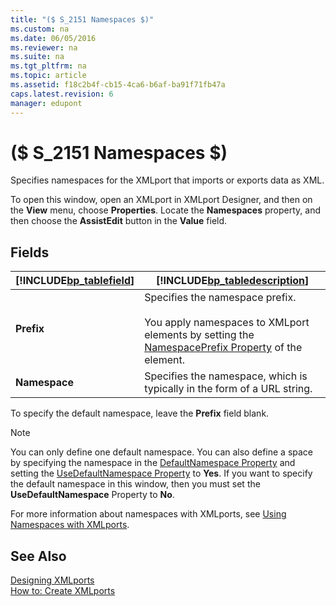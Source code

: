 ```yaml
---
title: "($ S_2151 Namespaces $)"
ms.custom: na
ms.date: 06/05/2016
ms.reviewer: na
ms.suite: na
ms.tgt_pltfrm: na
ms.topic: article
ms.assetid: f18c2b4f-cb15-4ca6-b6af-ba91f71fb47a
caps.latest.revision: 6
manager: edupont
---
```

# ($ S_2151 Namespaces $)
Specifies namespaces for the XMLport that imports or exports data as XML.  
  
 To open this window, open an XMLport in XMLport Designer, and then on the **View** menu, choose **Properties**. Locate the **Namespaces** property, and then choose the **AssistEdit** button in the **Value** field.  
  
## Fields  
  
|[!INCLUDE[bp_tablefield](includes/bp_tablefield_md.md)]|[!INCLUDE[bp_tabledescription](includes/bp_tabledescription_md.md)]|  
|---------------------------------|---------------------------------------|  
|**Prefix**|Specifies the namespace prefix.<br /><br /> You apply namespaces to XMLport elements by setting the [NamespacePrefix Property](NamespacePrefix-Property.md) of the element.|  
|**Namespace**|Specifies the namespace, which is typically in the form of a URL string.|  
  
 To specify the default namespace, leave the **Prefix** field blank.  
  
> [!NOTE]  
>  You can only define one default namespace. You can also define a space by specifying the namespace in the [DefaultNamespace Property](DefaultNamespace-Property.md) and setting the [UseDefaultNamespace Property](UseDefaultNamespace-Property.md) to **Yes**. If you want to specify the default namespace in this window, then you must set the **UseDefaultNamespace** Property to **No**.  
  
 For more information about namespaces with XMLports, see [Using Namespaces with XMLports](Using-Namespaces-with-XMLports.md).  
  
## See Also  
 [Designing XMLports](Designing-XMLports.md)   
 [How to: Create XMLports](../Topic/How%20to:%20Create%20XMLports.md)